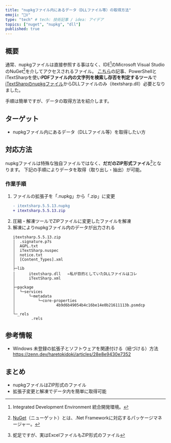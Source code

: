 ```yaml
---
title: "nupkgファイル内にあるデータ（DLLファイル等）の取得方法"
emoji: "🤹‍♀️"
type: "tech" # tech: 技術記事 / idea: アイデア
topics: ["nuget", "nupkg", "dll"]
published: true
---
```

## 概要
通常、nupkgファイルは直接参照する事はなく、IDE[^1]のMicrosoft Visual StudioのNuGet[^2]を介してアクセスされるファイル。
[こちら](https://zenn.dev/haretokidoki/articles/cad8b141202136)の記事、PowerShellとiTextSharpを使い**PDFファイル内の文字列を検索し存否を判定するツール**で[iTextSharpのnupkgファイル](https://www.nuget.org/packages/iTextSharp/5.5.13)からDLLファイルのみ（itextsharp.dll）必要となりました。
[^1]: Integrated Development Environment 統合開発環境。
[^2]: [NuGet](https://ja.wikipedia.org/wiki/NuGet)（ニューゲット）とは、.Net Frameworkに対応するパッケージマネージャー。

手順は簡単ですが、データの取得方法を紹介します。

## ターゲット
- nupkgファイル内にあるデータ（DLLファイル等）を取得したい方
## 対応方法
nupkgファイルは特殊な独自ファイルではなく、**だだのZIP形式ファイル**[^3]となります。
下記の手順によりデータを取得（取り出し・抽出）が可能。
[^3]: 蛇足ですが、実はExcelファイルもZIP形式のファイル
### 作業手順
1. ファイルの拡張子を「.nupkg」から「.zip」に変更
    ```diff :拡張子の変更（iTextSharpの場合）
    - itextsharp.5.5.13.nupkg
    + itextsharp.5.5.13.zip
    ```
2. 圧縮・解凍ツールでZIPファイルに変更したファイルを解凍
3. 解凍によりnupkgファイル内のデータが出力される
    ```:itextsharp.5.5.13.nupkgの中身
    itextsharp.5.5.13.zip
    │  .signature.p7s
    │  AGPL.txt
    │  iTextSharp.nuspec
    │  notice.txt
    │  [Content_Types].xml
    │
    ├─lib
    │      itextsharp.dll   ←私が目的としていたDLLファイルはコレ
    │      iTextSharp.xml
    │
    ├─package
    │  └─services
    │      └─metadata
    │          └─core-properties
    │                  4b9d6b49054b4c16be14e0b21611113b.psmdcp
    │
    └─_rels
            .rels
    ```
## 参考情報
- Windows 未登録の拡張子とソフトウェアを関連付ける（紐づける）方法
    https://zenn.dev/haretokidoki/articles/28e8e9430e7352
## まとめ
- nupkgファイルはZIP形式のファイル
- 拡張子変更と解凍でデータ内を簡単に取得可能
